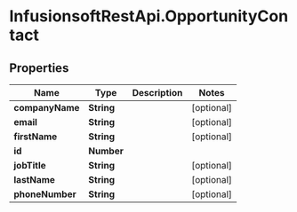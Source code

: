 # InfusionsoftRestApi.OpportunityContact

## Properties
Name | Type | Description | Notes
------------ | ------------- | ------------- | -------------
**companyName** | **String** |  | [optional] 
**email** | **String** |  | [optional] 
**firstName** | **String** |  | [optional] 
**id** | **Number** |  | 
**jobTitle** | **String** |  | [optional] 
**lastName** | **String** |  | [optional] 
**phoneNumber** | **String** |  | [optional] 


